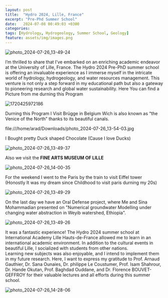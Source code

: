 ```yaml
---
layout: post
title:  "Hydro 2024, Lille, France"
excerpt: "Pre-Phd Summer School"
date:   2024-07-08 00:49:03 +0300
categories: 
tags: [Hydrology, Hydrogeology, Summer School, Geology]
feature: assets/img/images.png
---
```

![photo_2024-07-26_13-49-24](https://github.com/user-attachments/assets/e7afe376-8e38-4211-8fe3-51e4beff5288)


I’m thrilled to share that I’ve embarked on an enriching academic endeavor at the University of Lille, France. The Hydro 2024 Pre-PhD summer school is offering an invaluable experience as I immerse myself in the intricate world of hydrology, hydrogeology, and water resources management. This venture is not only a step forward in my educational path but also a gateway to pioneering research and global water sustainability. Here You can find a Picture from me durning this Program

![1720425972186](https://github.com/user-attachments/assets/5bc95971-0370-40e5-a953-db926f1ad3a4)

Durning this Program I Visit Brügge in Belgium Wich is  also known as “the Venice of the North” thanks to its beautiful canals.

file:///home/arad/Downloads/photo_2024-07-26_13-54-03.jpg

I Bought pretty Duck shaped Chocolate (Cause I love Ducks)

![photo_2024-07-26_13-49-37](https://github.com/user-attachments/assets/4fed2d87-4486-4586-b33c-b2ed7ead3dc4)

Also we visit the **FINE ARTS MUSEUM OF LILLE**

![photo_2024-07-26_14-00-35](https://github.com/user-attachments/assets/4547c98b-5221-42c0-ada3-5ad04df9658d)

For the weekend I went to the Paris by the train to visit Eiffel tower (Honostly It was my dream since Childhood to visit paris durning my 20s)

![photo_2024-07-26_13-49-29](https://github.com/user-attachments/assets/c96b98eb-42d0-4290-a9df-5d0e917c2a3a)

On the last day we have an Oral Defense project, where Me and Sina Mohammadian presented on "Numerical groundwater Modelling under changing water abstraction in Weyib watershed, Ethiopia".

![photo_2024-07-26_13-49-26](https://github.com/user-attachments/assets/b50d342e-7006-4397-925e-2763bd0fd534)


It was a fantastic experience!
The Hydro 2024 summer school at International Academy Lille Hauts-de-France allowed me to learn in an international academic environment. In addition to the cultural events in beautiful Lille, I socialized with students from other nations.<br>
Learning new subjects was also enjoyable, and I intend to implement them in my future research. Here, I want to express my gratitude to Prof. Arnaud Gauthier, Dr. Sana Ounaies, Dr. philippe Le Coustumer, Prof. Isam Shahrour, Dr. Hande Okutan, Prof. Baghdad Ouddane, and Dr. Florence BOUVET-GEFFROY for their valuable lectures and all efforts during this summer school.

![photo_2024-07-26_14-28-06](https://github.com/user-attachments/assets/fc5a8172-bb78-4590-a785-7781dd437eb9)
